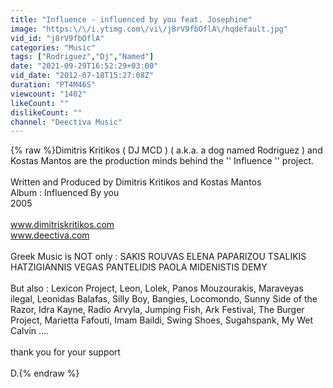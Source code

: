 ```yaml
---
title: "Influence - influenced by you feat. Josephine"
image: "https:\/\/i.ytimg.com\/vi\/j8rV9fbOflA\/hqdefault.jpg"
vid_id: "j8rV9fbOflA"
categories: "Music"
tags: ["Rodriguez","Dj","Named"]
date: "2021-09-29T16:52:29+03:00"
vid_date: "2012-07-18T15:27:08Z"
duration: "PT4M46S"
viewcount: "1402"
likeCount: ""
dislikeCount: ""
channel: "Deectiva Music"
---
```

{% raw %}Dimitris Kritikos ( DJ MCD ) ( a.k.a. a dog named Rodriguez ) and Kostas Mantos are the production minds behind the '' Influence '' project.<br /><br />Written and Produced by Dimitris Kritikos and Kostas Mantos<br />Album : Influenced By you<br />2005<br /><br />www.dimitriskritikos.com<br />www.deectiva.com<br /><br />Greek Music is NOT only : SAKIS ROUVAS ELENA PAPARIZOU TSALIKIS HATZIGIANNIS VEGAS PANTELIDIS PAOLA MIDENISTIS DEMY <br /><br />But also : Lexicon Project, Leon, Lolek, Panos Mouzourakis, Maraveyas ilegal, Leonidas Balafas, Silly Boy, Bangies, Locomondo, Sunny Side of the Razor, Idra Kayne, Radio Arvyla, Jumping Fish, Ark Festival, The Burger Project, Marietta Fafouti, Imam Baildi, Swing Shoes, Sugahspank, My Wet Calvin ....<br /><br />thank you for your support<br /><br />D.{% endraw %}
